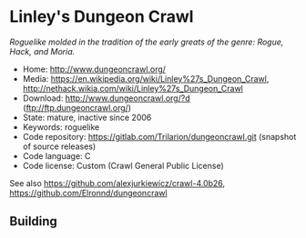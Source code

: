 # Linley's Dungeon Crawl

_Roguelike molded in the tradition of the early greats of the genre: Rogue, Hack, and Moria._

- Home: http://www.dungeoncrawl.org/
- Media: https://en.wikipedia.org/wiki/Linley%27s_Dungeon_Crawl, http://nethack.wikia.com/wiki/Linley%27s_Dungeon_Crawl
- Download: http://www.dungeoncrawl.org/?d (ftp://ftp.dungeoncrawl.org/)
- State: mature, inactive since 2006
- Keywords: roguelike
- Code repository: https://gitlab.com/Trilarion/dungeoncrawl.git (snapshot of source releases)
- Code language: C
- Code license: Custom (Crawl General Public License)

See also https://github.com/alexjurkiewicz/crawl-4.0b26, https://github.com/Elronnd/dungeoncrawl

## Building

